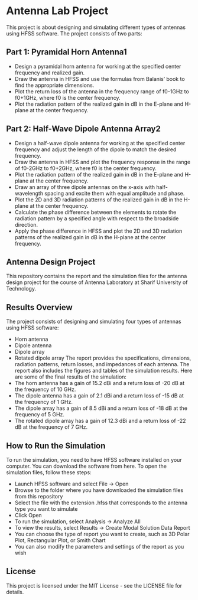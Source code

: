 # Antenna Lab Project
This project is about designing and simulating different types of antennas using HFSS software. The project consists of two parts:

## Part 1: Pyramidal Horn Antenna1
- Design a pyramidal horn antenna for working at the specified center frequency and realized gain.
- Draw the antenna in HFSS and use the formulas from Balanis’ book to find the appropriate dimensions.
- Plot the return loss of the antenna in the frequency range of f0-1GHz to f0+1GHz, where f0 is the center frequency.
- Plot the radiation pattern of the realized gain in dB in the E-plane and H-plane at the center frequency.
## Part 2: Half-Wave Dipole Antenna Array2
- Design a half-wave dipole antenna for working at the specified center frequency and adjust the length of the dipole to match the desired frequency.
- Draw the antenna in HFSS and plot the frequency response in the range of f0-2GHz to f0+2GHz, where f0 is the center frequency.
- Plot the radiation pattern of the realized gain in dB in the E-plane and H-plane at the center frequency.
- Draw an array of three dipole antennas on the x-axis with half-wavelength spacing and excite them with equal amplitude and phase.
- Plot the 2D and 3D radiation patterns of the realized gain in dB in the H-plane at the center frequency.
- Calculate the phase difference between the elements to rotate the radiation pattern by a specified angle with respect to the broadside direction.
- Apply the phase difference in HFSS and plot the 2D and 3D radiation patterns of the realized gain in dB in the H-plane at the center frequency.
## Antenna Design Project
This repository contains the report and the simulation files for the antenna design project for the course of Antenna Laboratory at Sharif University of Technology.

## Results Overview
The project consists of designing and simulating four types of antennas using HFSS software:
- Horn antenna
- Dipole antenna
- Dipole array
- Rotated dipole array
The report provides the specifications, dimensions, radiation patterns, return losses, and impedances of each antenna. The report also includes the figures and tables of the simulation results.
Here are some of the final results of the simulation:
- The horn antenna has a gain of 15.2 dBi and a return loss of -20 dB at the frequency of 10 GHz.
- The dipole antenna has a gain of 2.1 dBi and a return loss of -15 dB at the frequency of 1 GHz.
- The dipole array has a gain of 8.5 dBi and a return loss of -18 dB at the frequency of 5 GHz.
- The rotated dipole array has a gain of 12.3 dBi and a return loss of -22 dB at the frequency of 7 GHz.
## How to Run the Simulation
To run the simulation, you need to have HFSS software installed on your computer. You can download the software from here.
To open the simulation files, follow these steps:
- Launch HFSS software and select File -> Open
- Browse to the folder where you have downloaded the simulation files from this repository
- Select the file with the extension .hfss that corresponds to the antenna type you want to simulate
- Click Open
- To run the simulation, select Analysis -> Analyze All
- To view the results, select Results -> Create Modal Solution Data Report
- You can choose the type of report you want to create, such as 3D Polar Plot, Rectangular Plot, or Smith Chart
- You can also modify the parameters and settings of the report as you wish
## License
This project is licensed under the MIT License - see the LICENSE file for details.
